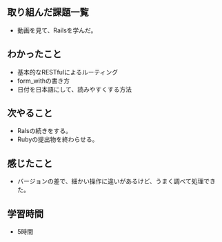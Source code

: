 ## 取り組んだ課題一覧
- 動画を見て、Railsを学んだ。

## わかったこと
- 基本的なRESTfulによるルーティング
- form_withの書き方
- 日付を日本語にして、読みやすくする方法

## 次やること
- Ralsの続きをする。
- Rubyの提出物を終わらせる。

## 感じたこと
- バージョンの差で、細かい操作に違いがあるけど、うまく調べて処理できた。

## 学習時間
- 5時間
